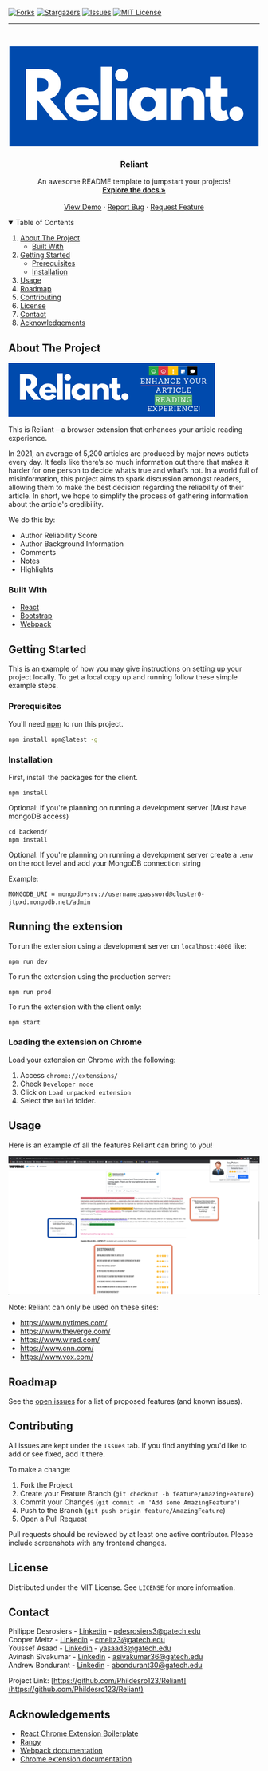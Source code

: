<!--
*** Thanks for checking out the Best-README-Template. If you have a suggestion
*** that would make this better, please fork the repo and create a pull request
*** or simply open an issue with the tag "enhancement".
*** Thanks again! Now go create something AMAZING! :D
-->



<!-- PROJECT SHIELDS -->
<!--
*** I'm using markdown "reference style" links for readability.
*** Reference links are enclosed in brackets [ ] instead of parentheses ( ).
*** See the bottom of this document for the declaration of the reference variables
*** for contributors-url, forks-url, etc. This is an optional, concise syntax you may use.
*** https://www.markdownguide.org/basic-syntax/#reference-style-links
-->
[![Forks][forks-shield]][forks-url]
[![Stargazers][stars-shield]][stars-url]
[![Issues][issues-shield]][issues-url]
[![MIT License][license-shield]][license-url]
***

<!-- PROJECT LOGO -->
<br />
<p align="center">
  <a href="https://github.com/Phildesro123/Reliant">
    <img src="src/assets/img/Reliant_Logo.svg" alt="Logo" >
  </a>

  <h3 align="center">Reliant</h3>

  <p align="center">
    An awesome README template to jumpstart your projects!
    <br />
    <a href="https://github.com/othneildrew/Best-README-Template"><strong>Explore the docs »</strong></a>
    <br />
    <br />
    <a href="https://github.com/othneildrew/Best-README-Template">View Demo</a>
    ·
    <a href="https://github.com/othneildrew/Best-README-Template/issues">Report Bug</a>
    ·
    <a href="https://github.com/othneildrew/Best-README-Template/issues">Request Feature</a>
  </p>
</p>



<!-- TABLE OF CONTENTS -->
<details open="open">
  <summary>Table of Contents</summary>
  <ol>
    <li>
      <a href="#about-the-project">About The Project</a>
      <ul>
        <li><a href="#built-with">Built With</a></li>
      </ul>
    </li>
    <li>
      <a href="#getting-started">Getting Started</a>
      <ul>
        <li><a href="#prerequisites">Prerequisites</a></li>
        <li><a href="#installation">Installation</a></li>
      </ul>
    </li>
    <li><a href="#usage">Usage</a></li>
    <li><a href="#roadmap">Roadmap</a></li>
    <li><a href="#contributing">Contributing</a></li>
    <li><a href="#license">License</a></li>
    <li><a href="#contact">Contact</a></li>
    <li><a href="#acknowledgements">Acknowledgements</a></li>
  </ol>
</details>



<!-- ABOUT THE PROJECT -->
## About The Project

<a href="https://github.com/Phildesro123/Reliant">
  <img src="src/assets/img/4.png">
</a>

This is Reliant – a browser extension that enhances your article reading experience. 

In 2021, an average of 5,200 articles are produced by major news outlets every day. It feels like there’s so much information out there that makes it harder for one person to decide what’s true and what’s not. In a world full of misinformation, this project aims to spark discussion amongst readers, allowing them to make the best decision regarding the reliability of their article. In short, we hope to simplify the process of gathering information about the article's credibility. 

We do this by:
* Author Reliability Score 
* Author Background Information
* Comments
* Notes
* Highlights


### Built With
* [React](https://reactjs.org/)
* [Bootstrap](https://getbootstrap.com/)
* [Webpack](https://webpack.js.org/)



<!-- GETTING STARTED -->
## Getting Started

This is an example of how you may give instructions on setting up your project locally.
To get a local copy up and running follow these simple example steps.

### Prerequisites

You'll need [npm](https://nodejs.org/en/) to run this project.
  ```sh
  npm install npm@latest -g
  ```

### Installation

First, install the packages for the client.
```
npm install
```
Optional: If you're planning on running a development server (Must have mongoDB access)
```
cd backend/
npm install
```
Optional: If you're planning on running a development server
create a `.env` on the root level and add your MongoDB connection string

Example:
```
MONGODB_URI = mongodb+srv://username:password@cluster0-jtpxd.mongodb.net/admin
```
## Running the extension
To run the extension using a development server on `localhost:4000` like:
```
npm run dev
```
To run the extension using the production server:
```
npm run prod
```

To run the extension with the client only:
```
npm start
```

### Loading the extension on Chrome
 Load your extension on Chrome with the following:
   1. Access `chrome://extensions/`
   2. Check `Developer mode`
   3. Click on `Load unpacked extension`
   4. Select the `build` folder.

## Usage

Here is an example of all the features Reliant can bring to you!

<a href="https://github.com/Phildesro123/Reliant">
  <img src="src/assets/img/all_features.png">
</a>


Note: Reliant can only be used on these sites:
* https://www.nytimes.com/
* https://www.theverge.com/
* https://www.wired.com/
* https://www.cnn.com/ 
* https://www.vox.com/



<!-- ROADMAP -->
## Roadmap

See the [open issues](https://github.com/othneildrew/Best-README-Template/issues) for a list of proposed features (and known issues).



<!-- CONTRIBUTING -->
## Contributing
All issues are kept under the `Issues` tab. If you find anything you'd like to
add or see fixed, add it there. 

To make a change:

1. Fork the Project
2. Create your Feature Branch (`git checkout -b feature/AmazingFeature`)
3. Commit your Changes (`git commit -m 'Add some AmazingFeature'`)
4. Push to the Branch (`git push origin feature/AmazingFeature`)
5. Open a Pull Request

Pull requests should be reviewed by at least one active contributor. 
Please include screenshots with any frontend changes.


<!-- LICENSE -->
## License

Distributed under the MIT License. See `LICENSE` for more information.



<!-- CONTACT -->
## Contact

Philippe Desrosiers - [Linkedin](https://www.linkedin.com/in/philippe-desrosiers/) - pdesrosiers3@gatech.edu <br />
Cooper Meitz - [Linkedin](https://www.linkedin.com/in/coopermeitz/) - cmeitz3@gatech.edu <br />
Youssef Asaad - [Linkedin](https://www.linkedin.com/in/youssef-asaad/) - yasaad3@gatech.edu <br />
Avinash Sivakumar - [Linkedin](https://www.linkedin.com/in/avinash-sivakumar/) - asivakumar36@gatech.edu <br />
Andrew Bondurant - [Linkedin](https://www.linkedin.com/in/andrew-bondurant-776b99150/) - abondurant30@gatech.edu

Project Link: [https://github.com/Phildesro123/Reliant](https://github.com/Phildesro123/Reliant)



<!-- ACKNOWLEDGEMENTS -->
## Acknowledgements
* [React Chrome Extension Boilerplate](https://github.com/lxieyang/chrome-extension-boilerplate-react)
* [Rangy](https://github.com/timdown/rangy)
* [Webpack documentation](https://webpack.js.org/concepts/)
* [Chrome extension documentation](https://developer.chrome.com/docs/extensions/mv3/getstarted/)




<!-- MARKDOWN LINKS & IMAGES -->
<!-- https://www.markdownguide.org/basic-syntax/#reference-style-links -->
[forks-shield]: https://img.shields.io/github/forks/Phildesro123/Reliant
[forks-url]: https://github.com/Phildesro123/Reliant/network/members
[stars-shield]:	https://img.shields.io/github/stars/Phildesro123/Reliant
[stars-url]: https://github.com/Phildesro123/Reliant/stargazers
[issues-shield]: https://img.shields.io/github/issues/Phildesro123/Reliant
[issues-url]: https://github.com/Phildesro123/Reliant/issues
[license-shield]: https://img.shields.io/github/license/Phildesro123/Reliant
[license-url]: https://github.com/Phildesro123/Reliant/blob/main/LICENSE
[product-screenshot]: images/screenshot.png
